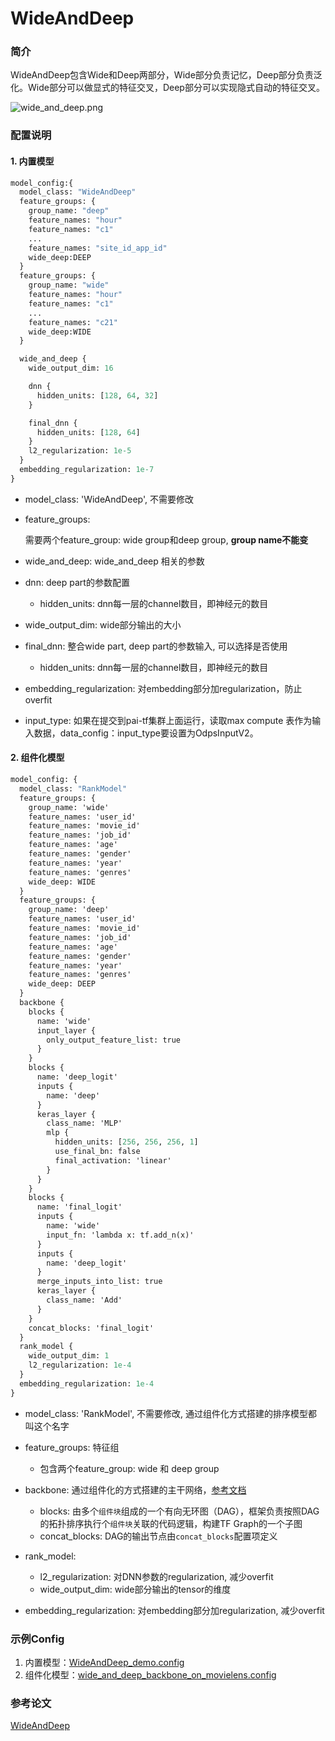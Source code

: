 # WideAndDeep

### 简介

WideAndDeep包含Wide和Deep两部分，Wide部分负责记忆，Deep部分负责泛化。Wide部分可以做显式的特征交叉，Deep部分可以实现隐式自动的特征交叉。

![wide_and_deep.png](../../images/models/wide_and_deep.png)

### 配置说明

#### 1. 内置模型

```protobuf
model_config:{
  model_class: "WideAndDeep"
  feature_groups: {
    group_name: "deep"
    feature_names: "hour"
    feature_names: "c1"
    ...
    feature_names: "site_id_app_id"
    wide_deep:DEEP
  }
  feature_groups: {
    group_name: "wide"
    feature_names: "hour"
    feature_names: "c1"
    ...
    feature_names: "c21"
    wide_deep:WIDE
  }

  wide_and_deep {
    wide_output_dim: 16

    dnn {
      hidden_units: [128, 64, 32]
    }

    final_dnn {
      hidden_units: [128, 64]
    }
    l2_regularization: 1e-5
  }
  embedding_regularization: 1e-7
}
```

- model_class: 'WideAndDeep', 不需要修改

- feature_groups:

  需要两个feature_group: wide group和deep group, **group name不能变**

- wide_and_deep:  wide_and_deep 相关的参数

- dnn: deep part的参数配置

  - hidden_units: dnn每一层的channel数目，即神经元的数目

- wide_output_dim: wide部分输出的大小

- final_dnn: 整合wide part, deep part的参数输入, 可以选择是否使用

  - hidden_units: dnn每一层的channel数目，即神经元的数目

- embedding_regularization: 对embedding部分加regularization，防止overfit

- input_type: 如果在提交到pai-tf集群上面运行，读取max compute 表作为输入数据，data_config：input_type要设置为OdpsInputV2。

#### 2. 组件化模型

```protobuf
model_config: {
  model_class: "RankModel"
  feature_groups: {
    group_name: 'wide'
    feature_names: 'user_id'
    feature_names: 'movie_id'
    feature_names: 'job_id'
    feature_names: 'age'
    feature_names: 'gender'
    feature_names: 'year'
    feature_names: 'genres'
    wide_deep: WIDE
  }
  feature_groups: {
    group_name: 'deep'
    feature_names: 'user_id'
    feature_names: 'movie_id'
    feature_names: 'job_id'
    feature_names: 'age'
    feature_names: 'gender'
    feature_names: 'year'
    feature_names: 'genres'
    wide_deep: DEEP
  }
  backbone {
    blocks {
      name: 'wide'
      input_layer {
        only_output_feature_list: true
      }
    }
    blocks {
      name: 'deep_logit'
      inputs {
        name: 'deep'
      }
      keras_layer {
        class_name: 'MLP'
        mlp {
          hidden_units: [256, 256, 256, 1]
          use_final_bn: false
          final_activation: 'linear'
        }
      }
    }
    blocks {
      name: 'final_logit'
      inputs {
        name: 'wide'
        input_fn: 'lambda x: tf.add_n(x)'
      }
      inputs {
        name: 'deep_logit'
      }
      merge_inputs_into_list: true
      keras_layer {
        class_name: 'Add'
      }
    }
    concat_blocks: 'final_logit'
  }
  rank_model {
    wide_output_dim: 1
    l2_regularization: 1e-4
  }
  embedding_regularization: 1e-4
}
```

- model_class: 'RankModel', 不需要修改, 通过组件化方式搭建的排序模型都叫这个名字

- feature_groups: 特征组

  - 包含两个feature_group: wide 和 deep group

- backbone: 通过组件化的方式搭建的主干网络，[参考文档](../component/backbone.md)

  - blocks: 由多个`组件块`组成的一个有向无环图（DAG），框架负责按照DAG的拓扑排序执行个`组件块`关联的代码逻辑，构建TF Graph的一个子图
  - concat_blocks: DAG的输出节点由`concat_blocks`配置项定义

- rank_model: 

  - l2_regularization: 对DNN参数的regularization, 减少overfit
  - wide_output_dim: wide部分输出的tensor的维度

- embedding_regularization: 对embedding部分加regularization, 减少overfit

### 示例Config

1. 内置模型：[WideAndDeep_demo.config](https://easyrec.oss-cn-beijing.aliyuncs.com/config/wide_and_deep.config)
2. 组件化模型：[wide_and_deep_backbone_on_movielens.config](https://github.com/alibaba/EasyRec/tree/master/examples/configs/wide_and_deep_backbone_on_movielens.config)

### 参考论文

[WideAndDeep](https://arxiv.org/abs/1606.07792)

